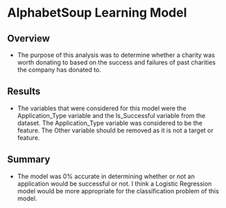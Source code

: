 # AlphabetSoup Learning Model
## Overview
- The purpose of this analysis was to determine whether a charity was worth donating to based on the success and failures of past charities the company has donated to.
## Results
- The variables that were considered for this model were the Application_Type variable and the Is_Successful variable from the dataset. The Application_Type variable was considered to be the feature. The Other variable should be removed as it is not a target or feature. 
## Summary 
- The model was 0% accurate in determining whether or not an application would be successful or not. I think a Logistic Regression model would be more appropriate for the classification problem of this model. 

